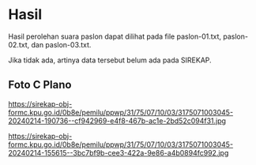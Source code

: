 # Hasil

Hasil perolehan suara paslon dapat dilihat pada file paslon-01.txt, paslon-02.txt, dan paslon-03.txt.

Jika tidak ada, artinya data tersebut belum ada pada SIREKAP.

## Foto C Plano

https://sirekap-obj-formc.kpu.go.id/0b8e/pemilu/ppwp/31/75/07/10/03/3175071003045-20240214-190736--cf942969-e4f8-467b-ac1e-2bd52c094f31.jpg

https://sirekap-obj-formc.kpu.go.id/0b8e/pemilu/ppwp/31/75/07/10/03/3175071003045-20240214-155615--3bc7bf9b-cee3-422a-9e86-a4b0894fc992.jpg
